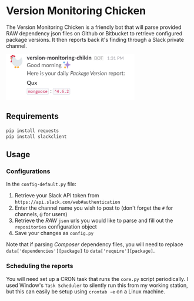 # Version Monitoring Chicken

The Version Monitoring Chicken is a friendly bot that will parse provided RAW dependency json files on Github or Bitbucket to retrieve configured package versions. It then reports back it's finding through a Slack private channel.

![alt text][screenshot]

[screenshot]: screenshot.png "Good morning!"

## Requirements

	pip install requests
	pip install slackclient

## Usage

### Configurations

In the `config-default.py` file:

1. Retrieve your Slack API token from `https://api.slack.com/web#authentication`
2. Enter the channel name you wish to post to (don't forget the `#` for channels, `@` for users)
3. Retrieve the *RAW* `json` urls you would like to parse and fill out the `repositories` configuration object
4. Save your changes as `config.py`

Note that if parsing *Composer* dependency files, you will need to replace `data['dependencies'][package]` to `data['require'][package]`.

### Scheduling the reports

You will need set up a CRON task that runs the `core.py` script periodically. 
I used Window's `Task Scheduler` to silently run this from my working station, but this can easily be setup using `crontab -e` on a Linux machine.

